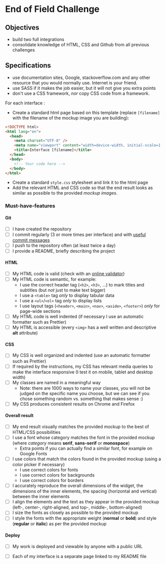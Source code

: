# End of Field Challenge
## Objectives
- build two full integrations
- consolidate knowledge of HTML, CSS and Github from all previous challenges

## Specifications
- use documentation sites, Google, stackoverflow.com and any other resource that you would normally use. Internet is your friend.
- use SASS if it makes the job easier, but it will not give you extra points
- don't use a CSS framework, _nor_ copy CSS code from a framework.

For each interface :
- Create a standard html page based on this template (replace `[filename]` with the filename of the mockup image you are building):

```html
<!DOCTYPE html>
<html lang="en">
  <head>
    <meta charset="UTF-8" />
    <meta name="viewport" content="width=device-width, initial-scale=1.0" />
    <title>Interface [filename]</title>
  </head>
  <body>
    <!-- Your code here -->
  </body>
</html>
```
- Create a standard `style.css` stylesheet and link it to the html page
- Add the relevant HTML and CSS code so that the end result looks as similar as possible to the provided _mockup images_.

### Must-have-features
#### Git

- [ ] I have created the repository
- [ ] I commit regularly (3 or more times per interface) and with [useful commit messages](https://www.google.com/search?q=useful+commit+messages&oq=useful+commit)
- [ ] I push to the repository often (at least twice a day)
- [ ] I provide a README, briefly describing the project

#### HTML

- [ ] My HTML code is valid (check with an [online validator](https://validator.w3.org/))
- [ ] My HTML code is semantic, for example:
  - I use the correct header tag (`<h2>`, `<h3>`, ...) to mark titles and subtitles (but _not_ just to make text bigger)
  - I use a `<table>` tag _only_ to display tabular data
  - I use a `<ul>`/`<ol>` tag _only_ to display lists
  - I use layout tags (`<header>`, `<main>`, `<nav>`, `<aside>`, `<footer>`) _only_ for page-wide sections
- [ ] My HTML code is well indented (if necessary I use an automatic formatter such as Prettier)
- [ ] My HTML is accessible (every `<img>` has a well written and descriptive **alt** attribute)

#### CSS

- [ ] My CSS is well organized and indented (use an automatic formatter such as Prettier)
- [ ] If required by the instructions, my CSS has relevant media queries to make the interface responsive (I test it on mobile, tablet and desktop width)
- [ ] My classes are named in a meaningful way
  - Note: there are 1000 ways to name your classes, you will not be judged on the specific name you choose, but we can see if you chose something random vs. something that makes sense :)
- [ ] My CSS produces consistent results on Chrome and Firefox

#### Overall result

- [ ] My end result visually matches the provided mockup to the best of HTML/CSS possibilities
- [ ] I use a font whose category matches the font in the provided mockup (where _category_ means **serif**, **sans-serif** or **monospace**)
  - Extra points if you can actually find a similar font, for example on Google Fonts
- [ ] I use colors that match the colors found in the provided mockup (using a color picker if necessary)
  - I use correct colors for fonts
  - I use correct colors for backgrounds
  - I use correct colors for borders
- [ ] I accurately reproduce the overall dimensions of the widget, the dimensions of the inner elements, the spacing (horizontal and vertical) between the inner elements
- [ ] I align the elements and the text as they appear in the provided mockup (left-, center-, right-aligned, and top-, middle-, bottom-aligned)
- [ ] I size the fonts as closely as possible to the provided mockup
- [ ] I style the fonts with the appropriate weight (**normal** or **bold**) and style (**regular** or **italic**) as per the provided mockup

#### Deploy

- [ ] My work is deployed and viewable by anyone with a public URL
- [ ] Each of my interface is a separate page linked to my README file

